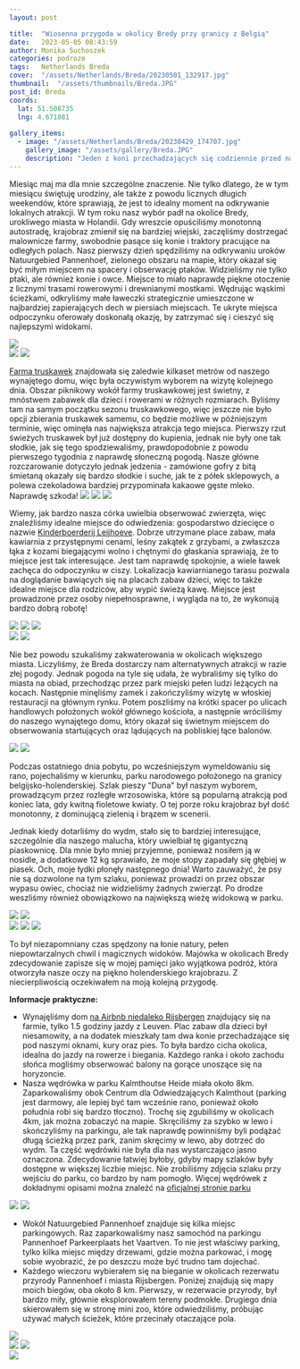 ```yaml
---
layout: post

title:  "Wiosenna przygoda w okolicy Bredy przy granicy z Belgią"
date:   2023-05-05 08:43:59
author: Monika Suchoszek
categories: podroze
tags:	Netherlands Breda
cover:  "/assets/Netherlands/Breda/20230501_132917.jpg"
thumbnail:  "/assets/thumbnails/Breda.JPG"
post_id: Breda
coords:
  lat: 51.508735
  lng: 4.671881
  
gallery_items:
  - image: "/assets/Netherlands/Breda/20230429_174707.jpg"
    gallery_image: "/assets/gallery/Breda.JPG"
    description: "Jeden z koni przechadzających się codziennie przed naszym domem!"
---
```



Miesiąc maj ma dla mnie szczególne znaczenie. Nie tylko dlatego, że w tym miesiącu świętuję urodziny, ale także z powodu 
licznych długich weekendów, które sprawiają, że jest to idealny moment na odkrywanie lokalnych atrakcji. W tym roku nasz wybór padł na okolice Bredy, 
urokliwego miasta w Holandii. Gdy wreszcie opuściliśmy monotonną autostradę, krajobraz zmienił się na bardziej wiejski, 
zaczęliśmy dostrzegać malownicze farmy, swobodnie pasące się konie i traktory pracujące na odległych polach. Nasz pierwszy 
dzień spędziliśmy na odkrywaniu uroków Natuurgebied Pannenhoef, 
zielonego obszaru na mapie, który okazał się być miłym miejscem na spacery i obserwację ptaków. Widzieliśmy nie tylko ptaki, 
ale również konie i owce. Miejsce to miało naprawdę piękne otoczenie z licznymi trasami rowerowymi i drewnianymi mostkami. 
Wędrując wąskimi ścieżkami, odkryliśmy małe ławeczki strategicznie umieszczone w najbardziej zapierających dech w piersiach 
miejscach. Te ukryte miejsca odpoczynku oferowały doskonałą okazję, by zatrzymać się i cieszyć się najlepszymi widokami.

<img src="/assets/Netherlands/Breda/20230429_163700.jpg" />

<div class="row">
  <img src="/assets/Netherlands/Breda/20230429_165908.jpg" class="column-50" />
  <img src="/assets/Netherlands/Breda/20230429_161342.jpg" class="column-50" />
</div>

[Farma truskawek](https://www.hetaardbeienterras.nl/) znajdowała się zaledwie kilkaset metrów od naszego wynajętego domu, 
więc była oczywistym wyborem na wizytę kolejnego dnia. Obszar piknikowy wokół farmy truskawkowej jest świetny, z mnóstwem 
zabawek dla dzieci i rowerami w różnych rozmiarach. Byliśmy tam na samym początku sezonu truskawkowego, więc jeszcze nie 
było opcji zbierania truskawek samemu, co będzie możliwe w późniejszym terminie, więc ominęła nas największa atrakcja tego 
miejsca. Pierwszy rzut świeżych truskawek był już dostępny do kupienia, jednak nie były one tak słodkie, jak się tego 
spodziewaliśmy, prawdopodobnie z powodu pierwszego tygodnia z naprawdę słoneczną pogodą. Nasze główne rozczarowanie dotyczyło 
jednak jedzenia - zamówione gofry z bitą śmietaną okazały się bardzo słodkie i suche, jak te z półek sklepowych, a polewa 
czekoladowa bardziej przypominała kakaowe gęste mleko. Naprawdę szkoda!
<img src="/assets/Netherlands/Breda/20230430_114407.jpg" />
<img src="/assets/Netherlands/Breda/20230430_114300.jpg" />
<img src="/assets/Netherlands/Breda/20230430_114314.jpg" />


Wiemy, jak bardzo nasza córka uwielbia obserwować zwierzęta, więc znaleźliśmy idealne miejsce do odwiedzenia: gospodarstwo 
dziecięce o nazwie  [Kinderboerderij Leijhoeve](https://leijhoeve.nl/). Dobrze utrzymane place zabaw, mała kawiarnia z 
przystępnymi cenami, leśny zakątek z grzybami, a zwłaszcza łąka z kozami biegającymi wolno i chętnymi do głaskania sprawiają, 
że to miejsce jest tak interesujące. Jest tam naprawdę spokojnie, a wiele ławek zachęca do odpoczynku w ciszy. Lokalizacja 
kawiarnianego tarasu pozwala na doglądanie bawiących się na placach zabaw dzieci, więc to także idealne miejsce dla rodziców, 
aby wypić świeżą kawę. Miejsce jest prowadzone przez osoby niepełnosprawne, i wygląda na to, że wykonują bardzo dobrą robotę!

<img src="/assets/Netherlands/Breda/20230430_145356.jpg" />
<img src="/assets/Netherlands/Breda/20230430_150442.jpg" />
<img src="/assets/Netherlands/Breda/20230430_151727.jpg" />

<div class="row">
  <img src="/assets/Netherlands/Breda/20230430_152056.jpg" class="column-50" />
  <img src="/assets/Netherlands/Breda/20230430_145724.jpg" class="column-50" />
</div>

Nie bez powodu szukaliśmy zakwaterowania w okolicach większego miasta. Liczyliśmy, że Breda dostarczy nam alternatywnych 
atrakcji w razie złej pogody. Jednak pogoda na tyle się udała, że wybraliśmy się tylko do miasta na obiad, przechodząc 
przez park miejski pełen ludzi leżących na kocach. Następnie minęliśmy zamek i zakończyliśmy wizytę w włoskiej restauracji 
na głównym rynku. Potem poszliśmy na krótki spacer po ulicach handlowych położonych wokół głównego kościoła, a następnie 
wróciliśmy do naszego wynajętego domu, który okazał się świetnym miejscem do obserwowania startujących oraz lądujących na 
pobliskiej łące balonów.

<img src="/assets/Netherlands/Breda/20230430_160527.jpg" />
<img src="/assets/Netherlands/Breda/20230430_174142.jpg" />

Podczas ostatniego dnia pobytu, po wcześniejszym wymeldowaniu się rano, pojechaliśmy w kierunku, 
parku narodowego położonego na granicy belgijsko-holenderskiej. Szlak pieszy "Duna" był naszym wyborem, prowadzącym przez 
rozległe wrzosowiska, które są popularną atrakcją pod koniec lata, gdy kwitną fioletowe kwiaty. O tej porze roku krajobraz 
był dość monotonny, z dominującą zielenią i brązem w scenerii.

Jednak kiedy dotarliśmy do wydm, stało się to bardziej interesujące, szczególnie dla naszego malucha, który uwielbiał tę
gigantyczną piaskownicę. Dla mnie było mniej przyjemne, ponieważ nosiłem ją w nosidle, a dodatkowe 12 kg sprawiało, że moje 
stopy zapadały się głębiej w piasek. Och, moje łydki płonęły następnego dnia! Warto zauważyć, że psy nie są dozwolone na 
tym szlaku, ponieważ prowadzi on przez obszar wypasu owiec, chociaż nie widzieliśmy żadnych zwierząt. Po drodze weszliśmy 
również obowiązkowo na największą wieżę widokową w parku.

<div class="row">
  <img src="/assets/Netherlands/Breda/20230501_113319.jpg" class="column-50" />
  <img src="/assets/Netherlands/Breda/20230501_150355.jpg" class="column-50" />
</div>

<img src="/assets/Netherlands/Breda/20230501_113815.jpg" />
<img src="/assets/Netherlands/Breda/20230501_132917.jpg" />
<img src="/assets/Netherlands/Breda/20230501_121422.jpg" />

To był niezapomniany czas spędzony na łonie natury, pełen niepowtarzalnych chwil i magicznych widoków. Majówka w okolicach 
Bredy zdecydowanie zapisze się w mojej pamięci jako wyjątkowa podróż, która otworzyła nasze oczy na piękno holenderskiego 
krajobrazu. Z niecierpliwością oczekiwałem na moją kolejną przygodę. 

__Informacje praktyczne:__

  * Wynajęliśmy dom [na Airbnb niedaleko Rijsbergen](https://www.hoevenelleveld.nl) znajdujący się na farmie, 
tylko 1.5 godziny jazdy z Leuven. Plac zabaw dla dzieci był niesamowity, a na dodatek mieszkały tam dwa konie 
przechadzające się pod naszymi oknami, kury oraz pies. To była bardzo cicha okolica, idealna do jazdy na rowerze i 
biegania. Każdego ranka i około zachodu słońca mogliśmy obserwować balony na gorące unoszące się na horyzoncie.
  * Nasza wędrówka w parku Kalmthoutse Heide miała około 8km. Zaparkowaliśmy obok Centrum dla Odwiedzających Kalmthout
(parking jest darmowy, ale lepiej być tam wcześnie rano, ponieważ około południa robi się bardzo tłoczno). Trochę się 
zgubiliśmy w okolicach 4km, jak można zobaczyć na mapie. Skręciliśmy za szybko w lewo i skończyliśmy na parkingu, ale tak 
naprawdę powinniśmy byli podążać długą ścieżką przez park, zanim skręcimy w lewo, aby dotrzeć do wydm. Ta część wędrówki 
nie była dla nas wystarczająco jasno oznaczona. Zdecydowanie łatwiej byłoby, gdyby mapy szlaków były dostępne w większej 
liczbie miejsc. Nie zrobiliśmy zdjęcia szlaku przy wejściu do parku, co bardzo by nam pomogło. Więcej wędrówek z 
dokładnymi opisami można znaleźć na [oficjalnej stronie parku](https://grensparkkalmthoutseheide.com/en/wandelroutes/0) 

<img src="/assets/Netherlands/Breda/20230501_150346.jpg" />
<img src="/assets/Netherlands/Breda/Screenshot 2023-05-02 215019.png" />

  * Wokół Natuurgebied Pannenhoef znajduje się kilka miejsc parkingowych. Raz zaparkowaliśmy nasz samochód na parkingu 
Pannenhoef Parkeerplaats het Vaartven. To nie jest właściwy parking, tylko kilka miejsc między drzewami, gdzie można 
parkować, i mogę sobie wyobrazić, że po deszczu może być trudno tam dojechać.
  * Każdego wieczoru wybierałem się na bieganie w okolicach rezerwatu przyrody Pannenhoef i miasta Rijsbergen. Poniżej 
znajdują się mapy moich biegów, oba około 8 km. Pierwszy, w rezerwacie przyrody, był bardzo miły, głównie eksplorowałem 
tereny podmokłe. Drugiego dnia skierowałem się w stronę mini zoo, które odwiedziliśmy, próbując używać małych ścieżek, 
które przecinały otaczające pola.

<img src="/assets/Netherlands/Breda/Screenshot 2023-06-14 204244.JPG" />

<div class="row">
  <img src="/assets/Netherlands/Breda/IMG_20230429_195444_469.jpg" class="column-50" />
  <img src="/assets/Netherlands/Breda/IMG_20230429_200134_380.jpg" class="column-50" />
</div>

<img src="/assets/Netherlands/Breda/Screenshot 2023-06-14 204339.JPG" />


  

